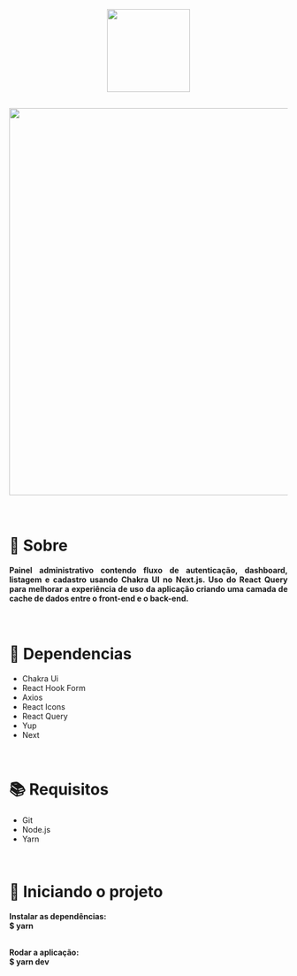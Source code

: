 <div align="center">
  <img src="https://user-images.githubusercontent.com/67304453/179739938-222e869b-c9c3-46ee-b0cd-06060c1c554c.svg" width="150" >
</div>

##

<div align="center">
  <img src="https://user-images.githubusercontent.com/67304453/179739796-cc9e5d86-d655-4c5a-b4a3-3a27ac7fcf5d.png" width="700" >
</div>

<br>
<br>

<h1>📃 Sobre</h1>

<h4 align="justify">Painel administrativo contendo fluxo de autenticação, dashboard, listagem e cadastro usando Chakra UI no Next.js. Uso do React Query para melhorar a experiência de uso da aplicação criando uma camada de cache de dados entre o front-end e o back-end.</h4>

<br>

<h1>🔧 Dependencias</h1>

<ul>
  <li>Chakra Ui</li>
  <li>React Hook Form</li>
  <li>Axios</li>
  <li>React Icons</li>
  <li>React Query</li>
  <li>Yup</li>
  <li>Next</li>
</ul>

<br>

<h1>📚 Requisitos</h1>

<ul>
  <li>Git</li>
  <li>Node.js</li>
  <li>Yarn</li>
</ul>

   <br>
   
<h1>🚀 Iniciando o projeto</h1>

<h4>
  Instalar as dependências:
  <br>
  $ yarn
  
  <br>
  <br>
  
  Rodar a aplicação:
  <br>
  $ yarn dev
</h4>
